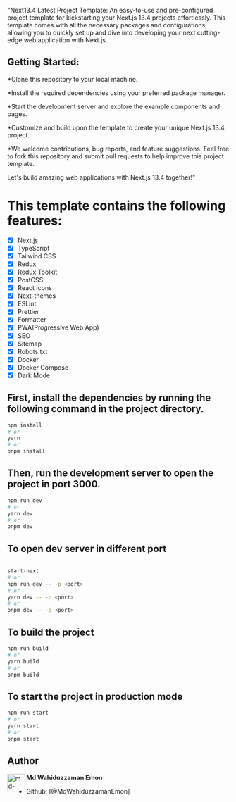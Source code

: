 "Next13.4 Latest Project Template: An easy-to-use and pre-configured project template for kickstarting your Next.js 13.4 projects effortlessly. This template comes with all the necessary packages and configurations, allowing you to quickly set up and dive into developing your next cutting-edge web application with Next.js.

## Getting Started:

\*Clone this repository to your local machine.

\*Install the required dependencies using your preferred package manager.

\*Start the development server and explore the example components and pages.

\*Customize and build upon the template to create your unique Next.js 13.4 project.

\*We welcome contributions, bug reports, and feature suggestions. Feel free to fork this repository and submit pull requests to help improve this project template.

Let's build amazing web applications with Next.js 13.4 together!"

# This template contains the following features:

- [x] Next.js
- [x] TypeScript
- [x] Tailwind CSS
- [x] Redux 
- [x] Redux Toolkit
- [x] PostCSS
- [x] React Icons
- [x] Next-themes
- [x] ESLint
- [x] Prettier
- [x] Formatter
- [x] PWA(Progressive Web App)
- [x] SEO
- [x] Sitemap
- [x] Robots.txt
- [x] Docker
- [x] Docker Compose
- [x] Dark Mode

## First, install the dependencies by running the following command in the project directory.

```bash
npm install
# or
yarn
# or
pnpm install
```

## Then, run the development server to open the project in port 3000.

```bash
npm run dev
# or
yarn dev
# or
pnpm dev
```

## To open dev server in different port

```bash

start-next
# or
npm run dev -- -p <port>
# or
yarn dev -- -p <port>
# or
pnpm dev -- -p <port>
```

## To build the project

```bash
npm run build
# or
yarn build
# or
pnpm build
```

## To start the project in production mode

```bash
npm run start
# or
yarn start
# or
pnpm start
```

## Author

<img align="left" src="https://user-images.githubusercontent.com/83487057/224383152-3d83875a-6e49-46c2-be8f-5d0627e0a27e.png" alt="md-wahiduzzaman-emon" height="40" width="40" /> **Md Wahiduzzaman Emon**

- Github: [@MdWahiduzzamanEmon]
